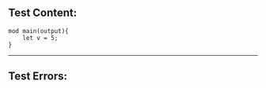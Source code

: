 
Test Content: 
-------------------------
```
mod main(output){
    let v = 5;
}
```
------------------------

Test Errors:
-------------------------
```

```
